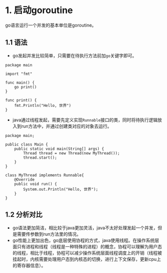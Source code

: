# 1. 启动goroutine
go语言运行一个并发的基本单位是goroutine。
## 1.1 语法
- go发起并发比较简单，只需要在待执行方法前加`go`关键字即可。

```
package main

import "fmt"

func main() {
	go print()
}

func print() {
	fmt.Println("Hello, 世界")
}
```

- java通过线程发起，需要先定义实现`Runnable`接口的类，同时将待执行逻辑放入到run方法中，并通过创建类对应的对象去运行。

```
package main;

public class Main {
    public static void main(String[] args) {
        Thread thread = new Thread(new MyThread());
        thread.start();
    }
}

class MyThread implements Runnable{
    @Override
    public void run() {
        System.out.Println("Hello, 世界");
    }
}

```
## 1.2 分析对比
- go语法更加简洁，相比较于java更加灵活，java不太好处理发起一个并发，但是需要传参数到run方法里的情况。
- go性能上更加出色，go底层使用协程的方式，java使用线程。在操作系统层面只有进程和线程（线程是一种特殊的进程）的概念，协程可以理解为用户态的线程，相比于线程，协程可以减少操作系统层面线程调度上的开销（线程被挂起时，内核需要处理用户态到内核态的切换，进行上下文保存，更新cpu上的寄存器信息）。
